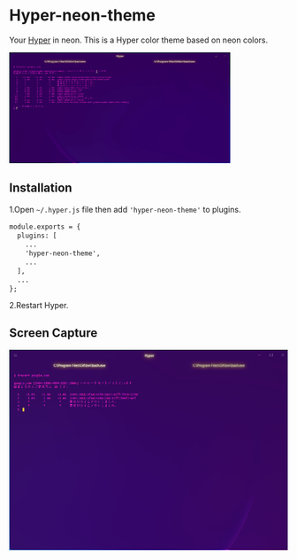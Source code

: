 # Hyper-neon-theme

Your [Hyper](https://hyper.is) in neon.
This is a Hyper color theme based on neon colors.

![screenshot]( images/hyper-neon-theme_image.gif "hyper-neon-theme")

## Installation

1.Open `~/.hyper.js` file then add `'hyper-neon-theme'` to plugins.

```
module.exports = {
  plugins: [
    ...
    'hyper-neon-theme',
    ...
  ],
  ...
};
```

2.Restart Hyper.

## Screen Capture

![screenshot]( images/hyper-neon-theme_image.png "hyper-neon-theme")
